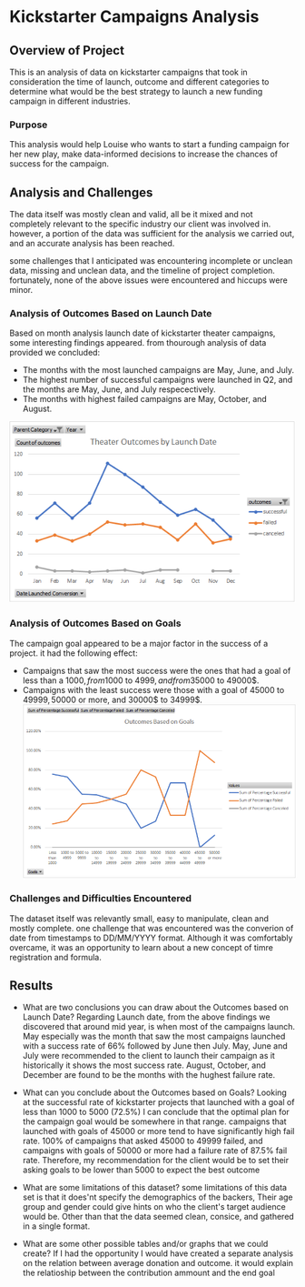 # Kickstarter Campaigns Analysis

## **Overview of Project**
This is an analysis of data on kickstarter campaigns  that took in consideration the time of launch, outcome and different categories to determine what would be the best strategy to launch a new funding campaign in different industries.

### Purpose
This analysis would help Louise who wants to start a funding campaign for her new play, make data-informed decisions to increase the chances of success for the campaign.

## Analysis and Challenges
The data itself was mostly clean and valid, all be it mixed and not completely relevant to the specific industry our client was involved in. however,  a portion of the data was sufficient for the analysis we carried out, and an accurate analysis has been reached.

some challenges that I anticipated was encountering incomplete or unclean data, missing and unclean data, and the timeline of project completion. fortunately, none of the above issues were encountered and hiccups were minor.

### Analysis of Outcomes Based on Launch Date
Based on month analysis launch date of kickstarter theater campaigns, some interesting findings appeared.
from thourough analysis of data provided we concluded:
- The months with the most launched campaigns are May, June, and July. 
- The highest number of successful campaigns were launched in Q2, and the months are May, June, and July respecectively.
- The months with highest failed campaigns are May, October, and August.

![Chart displaying Outcomes vs Launch Date](https://github.com/A-Mossa/KickStarter-Analysis/blob/main/Theater_Outcomes_vs_Launch.png)

### Analysis of Outcomes Based on Goals
The campaign goal appeared to be a major factor in the success of a project. it had the following effect:
- Campaigns that saw the most success were the ones that had a goal of less than a 1000$, from 1000$ to 4999$, and from 35000$ to 49000$.
- Campaigns with the least success were those with a goal of 45000 to 49999$, 50000$ or more, and 30000$ to 34999$.
![Outcomes vs Goals chart](https://github.com/A-Mossa/KickStarter-Analysis/blob/main/Outcomes_vs_Goals.png)
### Challenges and Difficulties Encountered
The dataset itself was relevantly small, easy to manipulate, clean and mostly complete. one challenge that was encountered was the converion of date from timestamps to DD/MM/YYYY format. Although it was comfortably overcame, it was an opportunity to learn about a new concept of timre registration and formula.

## Results

- What are two conclusions you can draw about the Outcomes based on Launch Date?
Regarding Launch date, from the above findings we discovered that around mid year, is when most of the campaigns launch. May especially was the month that saw the most campaigns launched with a success rate of 66% followed by June then July.
May, June and July were recommended to the client to launch their campaign as it historically it shows the most success rate. August, October, and December are found to be the months with the hughest failure rate.

- What can you conclude about the Outcomes based on Goals?
Looking at the successful rate of kickstarter projects that launched with a goal of less than 1000 to 5000 (72.5%) I can conclude that the optimal plan for the campaign goal would be somewhere in that range.
campaigns that launched with goals of 45000 or more tend to have significantly high fail rate. 100% of campaigns that asked 45000 to 49999 failed, and campaigns with goals of 50000 or more had a failure rate of 87.5% fail rate.
Therefore, my recommendation for the client would be to set their asking goals to be lower than 5000 to expect the best outcome

- What are some limitations of this dataset?
some limitations of this data set is that it does'nt specify the demographics of the backers, Their age group and gender could give hints on who the client's target audience would be.
Other than that the data seemed clean, consice, and gathered in a single format.
- What are some other possible tables and/or graphs that we could create?
If I had the opportunity I would have created a separate analysis on the relation between average donation and outcome. it would explain the relatioship between the contribution ammount and the end goal
